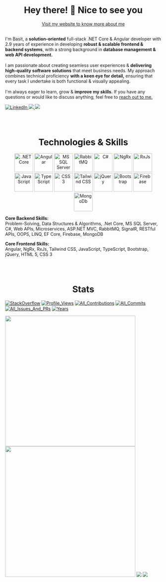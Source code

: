 
<!-- -->
<!-- -->
<!-- -->
<!-- -->
<!-- -->
<!-- -->
<!--                                                     About me -->
<!-- -->
<!-- -->
<!-- -->
<!-- -->
<!-- -->
<!-- -->
<div align="center">
<h1 align="center">Hey there! 👋 Nice to see you</h1>
<a href="https://devxbasit.surge.sh">Visit my website to know more about me</a>
<br />
<br />
</div>

<p>
I'm Basit, a <strong>solution-oriented</strong> full-stack .NET Core & Angular developer with 2.9 years of experience in developing <strong>robust & scalable frontend & backend systems</strong>, with a strong background in <strong>database management & web API development.</strong>
<br />
<br />
I am passionate about creating seamless user experiences & <strong>delivering high-quality software solutions</strong> that meet business needs. My approach combines technical proficiency <strong>with a keen eye for detail,</strong> ensuring that every task I undertake is both functional & visually appealing.
<br />
<br />
I'm always eager to learn, grow & <strong>improve my skills.</strong> If you have any questions or would like to discuss anything, feel free to <a href="https://devxbasit.surge.sh/contact">reach out to me.</a>
</p>
<p>
 <a href="https://linkedin.com/in/devxbasit" title="LinkedIn">
  <img src="https://img.icons8.com/color/64/linkedin.png" alt="LinkedIn"/>
 </a>
 <a href="mailto:basitshafi.dev@gmail.com" title="Mail to basitshafi.dev@gmail.com">
  <img src="https://img.icons8.com/arcade/64/send.png" />
 </a>
	</a>
 <a href="https://devxbasit.surge.sh" title="Visit my website">
  <img src="https://img.icons8.com/clouds/64/domain.png" />
 </a>
</p>



<!-- -->
<!-- -->
<!-- -->
<!-- -->
<!-- -->
<!-- -->
<!--                                                     Skills -->
<!-- -->
<!-- -->
<!-- -->
<!-- -->
<!-- -->
<!-- -->
<br />
<br />
<h1 align="center"><strong>Technologies & Skills</strong></h1>
<p align="center"> 
<img width="60" src="https://cdn.jsdelivr.net/gh/devicons/devicon@latest/icons/dotnetcore/dotnetcore-original.svg" alt=".NET Core" title=".NET Core" />
<img width="60" src="https://cdn.jsdelivr.net/gh/devicons/devicon@latest/icons/angular/angular-original.svg" alt="Angular" title="Angular"  />
<img width="60" src="https://cdn.jsdelivr.net/gh/devicons/devicon@latest/icons/microsoftsqlserver/microsoftsqlserver-original-wordmark.svg" alt="MS SQL Server" title="MS SQL Server" />
<img width="60" src="https://cdn.jsdelivr.net/gh/devicons/devicon@latest/icons/rabbitmq/rabbitmq-original.svg" alt="RabbitMQ" title="RabbitMQ" />
<img width="60" src="https://cdn.jsdelivr.net/gh/devicons/devicon@latest/icons/csharp/csharp-original.svg" alt="C#" title="C#" />
<img width="60" src="https://cdn.jsdelivr.net/gh/devicons/devicon@latest/icons/ngrx/ngrx-original.svg" alt="NgRx" title="NgRx" />
<img width="60" src="https://cdn.jsdelivr.net/gh/devicons/devicon@latest/icons/rxjs/rxjs-original.svg" alt="RxJs" title="RxJs" />
<img width="60" src="https://cdn.jsdelivr.net/gh/devicons/devicon@latest/icons/javascript/javascript-original.svg" alt="JavaScript" title="JavaScript" />
<img width="60" src="https://cdn.jsdelivr.net/gh/devicons/devicon@latest/icons/typescript/typescript-original.svg" alt="TypeScript" title="TypeScript" />
<img width="60" src="https://cdn.jsdelivr.net/gh/devicons/devicon@latest/icons/css3/css3-original.svg" alt="CSS 3" title="CSS 3" />
<img width="60" src="https://cdn.jsdelivr.net/gh/devicons/devicon@latest/icons/tailwindcss/tailwindcss-original.svg" alt="Tailwind CSS" title="Tailwind CSS" />
<img width="60" src="https://cdn.jsdelivr.net/gh/devicons/devicon@latest/icons/jquery/jquery-original.svg" alt="jQuery" title="jQuery" />
<img width="60" src="https://cdn.jsdelivr.net/gh/devicons/devicon@latest/icons/bootstrap/bootstrap-original.svg" alt="Bootstrap" title="Bootstrap" />
<img width="60" src="https://cdn.jsdelivr.net/gh/devicons/devicon@latest/icons/firebase/firebase-original.svg" alt="Firebase" title="Firebase" />
<img width="60" src="https://cdn.jsdelivr.net/gh/devicons/devicon@latest/icons/mongodb/mongodb-original.svg" alt="MongoDb" title="MongoDB" />
</p>


<p><strong>Core Backend Skills:</strong><br/>Problem-Solving, Data Structures & Algorithms, .Net Core, MS SQL Server, C#, Web APIs, Microservices, ASP.NET MVC, RabbitMQ, SignalR, RESTful APIs, OOPS, LINQ, EF Core, Firebase, MongoDB</p>
<p><strong>Core Frontend Skills:</strong><br/>Angular, NgRx, RxJs, Tailwind CSS, JavaScript, TypeScript, Bootstrap, jQuery, HTML 5, CSS 3</p>



<!-- -->
<!-- -->
<!-- -->
<!-- -->
<!-- -->
<!-- -->
<!--                                                     Stats -->
<!-- -->
<!-- -->
<!-- -->
<!-- -->
<!-- -->
<!-- -->

<br />
<br />
<h1 align="center"><strong>Stats</strong></h1>
<p>
<a href="https://stackoverflow.com/users/16456741/"><img src="https://stackoverflow-badge.vercel.app/?userID=16456741" style="border-bottom:1px solid gray" alt="StackOverflow"/></a>
<a href="https://github.com/devxbasit/devxbasit"><img src="https://komarev.com/ghpvc/?username=devxbasit&label=ProfileViews" alt="Profile_Views"/></a>
<a href="https://github.com/devxbasit?tab=repositories"><img src="https://badges.strrl.dev/contributions/all/devxbasit" alt="All_Contributions"/></a>
<a href="https://github.com/devxbasit?tab=repositories"><img src="https://badges.strrl.dev/commits/all/devxbasit" alt="All_Commits"/></a>
<a href="https://github.com/devxbasit?tab=repositories"><img src="https://badges.strrl.dev/issues-and-prs/all/devxbasit" alt="All_Issues_And_PRs"/></a>
<a href="https://github.com/devxbasit/devxbasit"><img src="https://badges.strrl.dev/years/devxbasit" alt="Years" /></a>
</p>

<div align="left">
<img width="420" src="https://streak-stats.demolab.com/?user=devxbasit&theme=react"/>
<img width="420" src="https://github-readme-stats.vercel.app/api?username=devxbasit&show_icons=true&theme=react&include_all_commits=true&count_private=true" />
<img src="https://github-readme-activity-graph.vercel.app/graph?username=devxbasit&theme=react" />
<img src="https://github-readme-stats.vercel.app/api/top-langs/?username=devxbasit&hide=php,java,scss,html,css,clojure,c%2B%2B&theme=react" />
</div>

